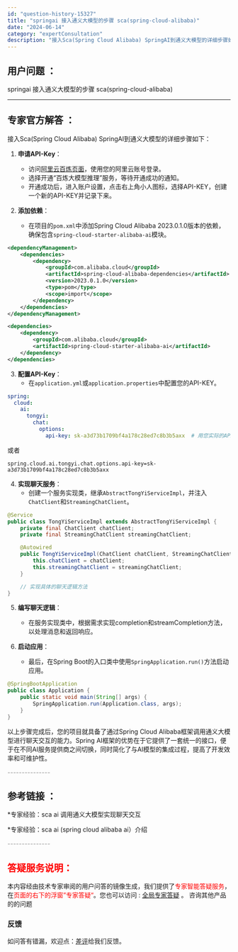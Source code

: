 ```yaml
---
id: "question-history-15327"
title: "springai 接入通义大模型的步骤 sca(spring-cloud-alibaba)"
date: "2024-06-14"
category: "expertConsultation"
description: "接入Sca(Spring Cloud Alibaba) SpringAI到通义大模型的详细步骤如下：1. **申请API-Key**：   - 访问[阿里云百炼页面](https://www.aliyun.com/product/bailian)，使用您的阿里云账号登录。   - 选择开通“百炼大模"
---
```


## 用户问题 ： 
 springai 接入通义大模型的步骤 sca(spring-cloud-alibaba) 

---------------
## 专家官方解答 ：

接入Sca(Spring Cloud Alibaba) SpringAI到通义大模型的详细步骤如下：

1. **申请API-Key**：
   - 访问[阿里云百炼页面](https://www.aliyun.com/product/bailian)，使用您的阿里云账号登录。
   - 选择开通“百炼大模型推理”服务，等待开通成功的通知。
   - 开通成功后，进入账户设置，点击右上角小人图标，选择API-KEY，创建一个新的API-KEY并记录下来。

2. **添加依赖**：
   - 在项目的`pom.xml`中添加Spring Cloud Alibaba 2023.0.1.0版本的依赖，确保包含`spring-cloud-starter-alibaba-ai`模块。

```xml
<dependencyManagement>
    <dependencies>
        <dependency>
            <groupId>com.alibaba.cloud</groupId>
            <artifactId>spring-cloud-alibaba-dependencies</artifactId>
            <version>2023.0.1.0</version>
            <type>pom</type>
            <scope>import</scope>
        </dependency>
    </dependencies>
</dependencyManagement>

<dependencies>
    <dependency>
        <groupId>com.alibaba.cloud</groupId>
        <artifactId>spring-cloud-starter-alibaba-ai</artifactId>
    </dependency>
</dependencies>
```

3. **配置API-Key**：
   - 在`application.yml`或`application.properties`中配置您的API-KEY。

```yaml
spring:
  cloud:
    ai:
      tongyi:
        chat:
          options:
            api-key: sk-a3d73b1709bf4a178c28ed7c8b3b5axx  # 用您实际的API-KEY替换这里
```
   或者
   ```properties
   spring.cloud.ai.tongyi.chat.options.api-key=sk-a3d73b1709bf4a178c28ed7c8b3b5axx
   ```

4. **实现聊天服务**：
   - 创建一个服务实现类，继承`AbstractTongYiServiceImpl`，并注入`ChatClient`和`StreamingChatClient`。

```java
@Service
public class TongYiServiceImpl extends AbstractTongYiServiceImpl {
    private final ChatClient chatClient;
    private final StreamingChatClient streamingChatClient;

    @Autowired
    public TongYiServiceImpl(ChatClient chatClient, StreamingChatClient streamingChatClient) {
        this.chatClient = chatClient;
        this.streamingChatClient = streamingChatClient;
    }

    // 实现具体的聊天逻辑方法
}
```

5. **编写聊天逻辑**：
   - 在服务实现类中，根据需求实现completion和streamCompletion方法，以处理消息和返回响应。

6. **启动应用**：
   - 最后，在Spring Boot的入口类中使用`SpringApplication.run()`方法启动应用。

```java
@SpringBootApplication
public class Application {
    public static void main(String[] args) {
        SpringApplication.run(Application.class, args);
    }
}
```

以上步骤完成后，您的项目就具备了通过Spring Cloud Alibaba框架调用通义大模型进行聊天交互的能力。Spring AI框架的优势在于它提供了一套统一的接口，便于在不同AI服务提供商之间切换，同时简化了与AI模型的集成过程，提高了开发效率和可维护性。


<font color="#949494">---------------</font> 


## 参考链接 ：

*专家经验：sca ai 调用通义大模型实现聊天交互 
 
 *专家经验：sca ai (spring cloud alibaba ai）介绍 


 <font color="#949494">---------------</font> 
 


## <font color="#FF0000">答疑服务说明：</font> 

本内容经由技术专家审阅的用户问答的镜像生成，我们提供了<font color="#FF0000">专家智能答疑服务</font>，在<font color="#FF0000">页面的右下的浮窗”专家答疑“</font>。您也可以访问 : [全局专家答疑](https://opensource.alibaba.com/chatBot) 。 咨询其他产品的的问题

### 反馈
如问答有错漏，欢迎点：[差评](https://ai.nacos.io/user/feedbackByEnhancerGradePOJOID?enhancerGradePOJOId=15333)给我们反馈。
